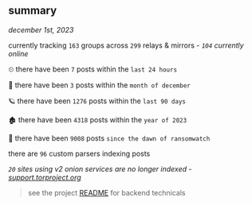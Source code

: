 
## summary
_december 1st, 2023_

currently tracking `163` groups across `299` relays & mirrors - _`104` currently online_

⏲ there have been `7` posts within the `last 24 hours`

🦈 there have been `3` posts within the `month of december`

🪐 there have been `1276` posts within the `last 90 days`

🏚 there have been `4318` posts within the `year of 2023`

🦕 there have been `9008` posts `since the dawn of ransomwatch`

there are `96` custom parsers indexing posts

_`20` sites using v2 onion services are no longer indexed - [support.torproject.org](https://support.torproject.org/onionservices/v2-deprecation/)_

> see the project [README](https://github.com/joshhighet/ransomwatch#ransomwatch--) for backend technicals
